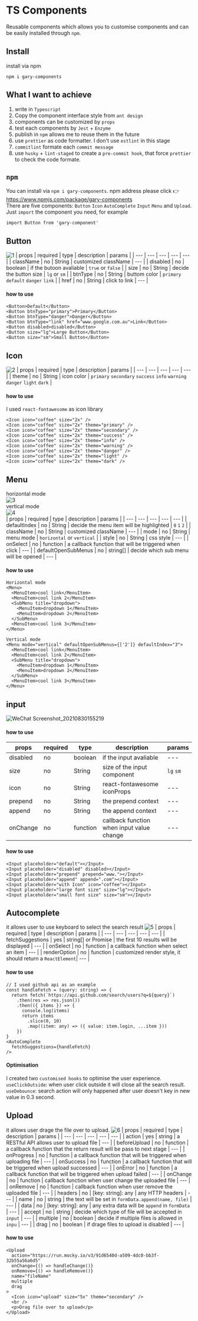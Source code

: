 # TS Components
Reusable components which allows you to customise components and can be easily installed through `npm`. 

## Install
install via npm
```
npm i gary-components
```

## What I want to achieve
1. write in `Typescript`
2. Copy the component interface style from `ant design`
3. components can be customized by `props`
4. test each components by `Jest` + `Enzyme`
5. publish in `npm` allows me to reuse them in the future
6. use `prettier` as code formatter. I don't use `estlint` in this stage
7. `commitlint` formate each `commit message`
8. use `husky` + `lint-staged` to create a `pre-commit hook`, that force `prettier` to check the code formate.

## `npm`
You can install via `npm i gary-components`. npm address please click :point_right: https://www.npmjs.com/package/gary-components  
There are five components: `Button` `Icon` `AutoComplete` `Input` `Menu` and `Upload`.
Just `import` the component you need, for example
```
import Button from 'gary-component'
```

## Button
![1](https://user-images.githubusercontent.com/72715709/131286861-f3c3fe57-2d44-44c1-bd63-6c57c99d0b0d.gif) 
| props | required | type | description | params |
| --- | --- | --- | --- | --- |
| className | no | String | customized className | --- |
| disabled | no | boolean | if the butoon avaliable | `true` or `false` |
| size | no | String | decide the button size | `lg` or `sm` |
| btnType | no | String | buttom color |  `primary` `default` `danger` `link` |
| href | no | String | click to link |  --- |
#### how to use
```
<Button>Default</Button>
<Button btnType="primary">Primary</Button>
<Button btnType="danger">Danger</Button>
<Button btnType="link" href="www.google.com.au">Link</Button>
<Button disabled>disabled</Button>
<Button size="lg">Large Button</Button>
<Button size="sm">Small Button</Button>
```

## Icon
![2](https://user-images.githubusercontent.com/72715709/131287989-8ffac5b8-09e9-4335-9c52-a2fe65c62d5f.gif)
| props | required | type | description | params |
| --- | --- | --- | --- | --- |
| theme | no | String | icon color | `primary` `secondary` `success` `info` `warning` `danger` `light` `dark` |
#### how to use
I used `react-fontawesome` as icon library
```
<Icon icon="coffee" size="2x" />
<Icon icon="coffee" size="2x" theme="primary" />
<Icon icon="coffee" size="2x" theme="secondary" />
<Icon icon="coffee" size="2x" theme="success" />
<Icon icon="coffee" size="2x" theme="info" />
<Icon icon="coffee" size="2x" theme="warning" />
<Icon icon="coffee" size="2x" theme="danger" />
<Icon icon="coffee" size="2x" theme="light" />
<Icon icon="coffee" size="2x" theme="dark" />
```

## Menu
horizontal mode  
![3](https://user-images.githubusercontent.com/72715709/131288508-baf37300-0429-4a5f-a5a6-fb256b6a3c88.gif)  
vertical mode  
![4](https://user-images.githubusercontent.com/72715709/131288783-397256e6-97bf-412a-b0bd-07e11362127b.gif)  
| props | required | type | description | params |
| --- | --- | --- | --- | --- |
| defaultIndex | no | String | decide the menu item will be highlighted | `0` `1` `2` |
| className | no | String | customized className | --- |
| mode | no | String | menu mode | `horizontal` or `vertical` |
| style | no | String | css style |  --- |
| onSelect | no | function | a callback function that will be triggered when click |  --- |
| defaultOpenSubMenus | no | string[] | decide which sub menu will be opened  |  --- |
#### how to use
```
Horizontal mode
<Menu>
  <MenuItem>cool link</MenuItem>
  <MenuItem>cool link 2</MenuItem>
  <SubMenu title="dropdown">
    <MenuItem>dropdown 1</MenuItem>
    <MenuItem>dropdown 2</MenuItem>
  </SubMenu>
  <MenuItem>cool link 3</MenuItem>
</Menu>
```
```
Vertical mode
<Menu mode="vertical" defaultOpenSubMenus={['2']} defaultIndex="3">
  <MenuItem>cool link</MenuItem>
  <MenuItem>cool link 2</MenuItem>
  <SubMenu title="dropdown">
    <MenuItem>dropdown 1</MenuItem>
    <MenuItem>dropdown 2</MenuItem>
  </SubMenu>
  <MenuItem>cool link 3</MenuItem>
</Menu>
```

## input
![WeChat Screenshot_20210830155219](https://user-images.githubusercontent.com/72715709/131291645-cae171ef-943f-4c15-a795-7d73454ae46f.png)
#### how to use
| props | required | type | description | params |
| --- | --- | --- | --- | --- |
| disabled | no | boolean | if the input avaliable | --- |
| size | no | String | size of the input component | `lg` `sm` |
| icon | no | String | react-fontawesome iconProps | --- |
| prepend | no | String | the prepend context |  --- |
| append | no | String | the append context |  --- |
| onChange | no | function | callback function when input value change  |  --- |
#### how to use
```
<Input placeholder="default"></Input>
<Input placeholder="disabled" disabled></Input>
<Input placeholder="prepend" prepend="www."></Input>
<Input placeholder="append" append=".com"></Input>
<Input placeholder="with Icon" icon="coffee"></Input>
<Input placeholder="large font size" size="lg"></Input>
<Input placeholder="small font size" size="sm"></Input>
```

## Autocomplete
it allows user to use keyboard to select the search result
![5](https://user-images.githubusercontent.com/72715709/131292466-c9a9c9ce-6973-444f-8da6-8fca4e85d96c.gif)
| props | required | type | description | params |
| --- | --- | --- | --- | --- |
| fetchSuggestions | yes | string[] or Promise | the first 10 results will be displayed | --- |
| onSelect | no | function | a callback function when select an item | --- |
| renderOption | no | function | customized render style, it should return a `ReactElement`| --- |
#### how to use
```
// I used github api as an example
const handleFetch = (query: string) => {
  return fetch(`https://api.github.com/search/users?q=${query}`)
    .then(res => res.json())
    .then(({ items }) => {
      console.log(items)
      return items
        .slice(0, 10)
        .map((item: any) => ({ value: item.login, ...item }))
    })
}
<AutoComplete
  fetchSuggestions={handleFetch}
/>

```
#### Optimisation
I created two `customised hooks` to optimise the user experience.  
`useClickOutside`: when user click outside it will close all the search result.  
`useDebounce`: search action will only happened after user doesn't key in new value in 0.3 second.

## Upload
it allows user drage the file over to upload.
![6](https://user-images.githubusercontent.com/72715709/131293507-83accdcc-5f65-47b4-a232-2e992a8b19a9.gif)
| props | required | type | description | params |
| --- | --- | --- | --- | --- |
| action | yes | string | a RESTful API allows user to upload file  | --- |
| beforeUpload | no | function | a callback function that the return result will be pass to next stage | --- |
| onProgress | no | function | a callback function that will be triggered when uploading file | --- |
| onSuccess | no | function | a callback function that will be triggered when upload successed |  --- |
| onError | no | function | a callback function that will be triggered when upload failed |  --- |
| onChange | no | function | callback function when user change the uploaded file  |  --- |
| onRemove | no | function | callback function when user remove the uploaded file  |  --- |
| headers | no | [key: string]: any | any HTTP headers  |  --- |
| name | no | string | the text will be set in `formData.append(name, file)`  |  --- |
| data | no | [key: string]: any | any extra data will be `append` in `formData`  |  --- |
| accept | no | string | decide which type of file will be accepted in `input`  |  --- |
| multiple | no | boolean | decide if multiple files is allowed in `inpu`  |  --- |
| drag | no | boolean | if drage files to upload is disabled |  --- |
#### how to use
```
<Upload
  action="https://run.mocky.io/v3/91d6540d-a509-4dc0-bb3f-32b55a56a6d5"
  onChange={() => handleChange()}
  onRemove={() => handleRemove()}
  name="fileName"
  multiple
  drag
>
  <Icon icon="upload" size="5x" theme="secondary" />
  <br />
  <p>Drag file over to upload</p>
</Upload>
```


